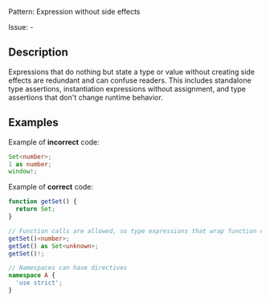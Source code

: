 Pattern: Expression without side effects

Issue: -

## Description

Expressions that do nothing but state a type or value without creating side effects are redundant and can confuse readers. This includes standalone type assertions, instantiation expressions without assignment, and type assertions that don't change runtime behavior.

## Examples

Example of **incorrect** code:
```ts
Set<number>;
1 as number;
window!;
```

Example of **correct** code:
```ts
function getSet() {
  return Set;
}

// Function calls are allowed, so type expressions that wrap function calls are allowed
getSet()<number>;
getSet() as Set<unknown>;
getSet()!;

// Namespaces can have directives
namespace A {
  'use strict';
}
```